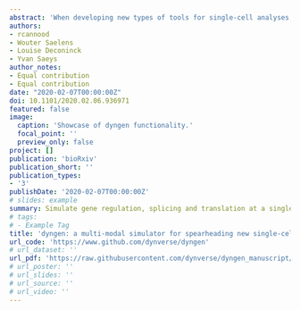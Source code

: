 ```yaml
---
abstract: 'When developing new types of tools for single-cell analyses, there is often a lack of datasets on which to quantitatively assess the performance. We developed dyngen, a multi-modality simulator of single cells. In dyngen, the biomolecular state of an in silico changes over time according to a predefined gene regulatory network. We used dyngen to benchmark three emerging ways of analysing single-cell data: RNA velocity, cell-specific network inference and trajectory alignment methods. dyngen lays the foundations for benchmarking a wide variety of computational single-cell tools and can be used to help kick-start the development of future types of analyses.'
authors:
- rcannood
- Wouter Saelens
- Louise Deconinck
- Yvan Saeys
author_notes:
- Equal contribution
- Equal contribution
date: "2020-02-07T00:00:00Z"
doi: 10.1101/2020.02.06.936971
featured: false
image:
  caption: 'Showcase of dyngen functionality.'
  focal_point: ''
  preview_only: false
project: []
publication: 'bioRxiv'
publication_short: ''
publication_types:
- '3'
publishDate: '2020-02-07T00:00:00Z'
# slides: example
summary: Simulate gene regulation, splicing and translation at a single cell, single molecule level.
# tags:
# - Example Tag
title: 'dyngen: a multi-modal simulator for spearheading new single-cell omics analyses'
url_code: 'https://www.github.com/dynverse/dyngen'
# url_dataset: ''
url_pdf: 'https://raw.githubusercontent.com/dynverse/dyngen_manuscript/master/manuscript/manuscript.pdf'
# url_poster: ''
# url_slides: ''
# url_source: ''
# url_video: ''
---
```

